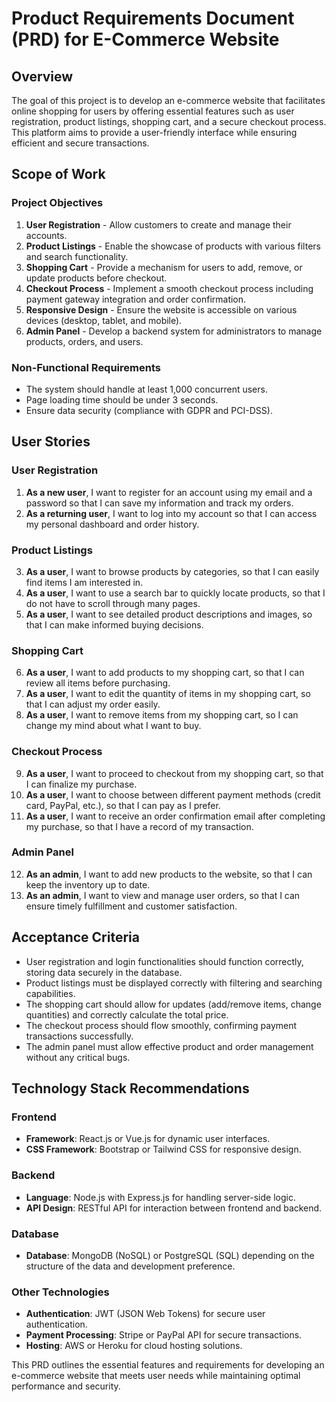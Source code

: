 # Product Requirements Document (PRD) for E-Commerce Website

## Overview
The goal of this project is to develop an e-commerce website that facilitates online shopping for users by offering essential features such as user registration, product listings, shopping cart, and a secure checkout process. This platform aims to provide a user-friendly interface while ensuring efficient and secure transactions.

## Scope of Work
### Project Objectives
1. **User Registration** - Allow customers to create and manage their accounts.
2. **Product Listings** - Enable the showcase of products with various filters and search functionality.
3. **Shopping Cart** - Provide a mechanism for users to add, remove, or update products before checkout.
4. **Checkout Process** - Implement a smooth checkout process including payment gateway integration and order confirmation.
5. **Responsive Design** - Ensure the website is accessible on various devices (desktop, tablet, and mobile).
6. **Admin Panel** - Develop a backend system for administrators to manage products, orders, and users.

### Non-Functional Requirements
- The system should handle at least 1,000 concurrent users.
- Page loading time should be under 3 seconds.
- Ensure data security (compliance with GDPR and PCI-DSS).

## User Stories

### User Registration
1. **As a new user**, I want to register for an account using my email and a password so that I can save my information and track my orders.
2. **As a returning user**, I want to log into my account so that I can access my personal dashboard and order history.

### Product Listings
3. **As a user**, I want to browse products by categories, so that I can easily find items I am interested in.
4. **As a user**, I want to use a search bar to quickly locate products, so that I do not have to scroll through many pages.
5. **As a user**, I want to see detailed product descriptions and images, so that I can make informed buying decisions.

### Shopping Cart
6. **As a user**, I want to add products to my shopping cart, so that I can review all items before purchasing.
7. **As a user**, I want to edit the quantity of items in my shopping cart, so that I can adjust my order easily.
8. **As a user**, I want to remove items from my shopping cart, so I can change my mind about what I want to buy.

### Checkout Process
9. **As a user**, I want to proceed to checkout from my shopping cart, so that I can finalize my purchase.
10. **As a user**, I want to choose between different payment methods (credit card, PayPal, etc.), so that I can pay as I prefer.
11. **As a user**, I want to receive an order confirmation email after completing my purchase, so that I have a record of my transaction.

### Admin Panel
12. **As an admin**, I want to add new products to the website, so that I can keep the inventory up to date.
13. **As an admin**, I want to view and manage user orders, so that I can ensure timely fulfillment and customer satisfaction.

## Acceptance Criteria
- User registration and login functionalities should function correctly, storing data securely in the database.
- Product listings must be displayed correctly with filtering and searching capabilities.
- The shopping cart should allow for updates (add/remove items, change quantities) and correctly calculate the total price.
- The checkout process should flow smoothly, confirming payment transactions successfully.
- The admin panel must allow effective product and order management without any critical bugs.

## Technology Stack Recommendations
### Frontend
- **Framework**: React.js or Vue.js for dynamic user interfaces.
- **CSS Framework**: Bootstrap or Tailwind CSS for responsive design.

### Backend
- **Language**: Node.js with Express.js for handling server-side logic.
- **API Design**: RESTful API for interaction between frontend and backend.

### Database
- **Database**: MongoDB (NoSQL) or PostgreSQL (SQL) depending on the structure of the data and development preference.
  
### Other Technologies
- **Authentication**: JWT (JSON Web Tokens) for secure user authentication.
- **Payment Processing**: Stripe or PayPal API for secure transactions.
- **Hosting**: AWS or Heroku for cloud hosting solutions.

This PRD outlines the essential features and requirements for developing an e-commerce website that meets user needs while maintaining optimal performance and security.